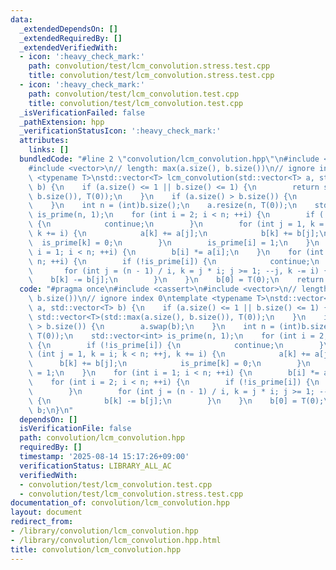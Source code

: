 ```yaml
---
data:
  _extendedDependsOn: []
  _extendedRequiredBy: []
  _extendedVerifiedWith:
  - icon: ':heavy_check_mark:'
    path: convolution/test/lcm_convolution.stress.test.cpp
    title: convolution/test/lcm_convolution.stress.test.cpp
  - icon: ':heavy_check_mark:'
    path: convolution/test/lcm_convolution.test.cpp
    title: convolution/test/lcm_convolution.test.cpp
  _isVerificationFailed: false
  _pathExtension: hpp
  _verificationStatusIcon: ':heavy_check_mark:'
  attributes:
    links: []
  bundledCode: "#line 2 \"convolution/lcm_convolution.hpp\"\n#include <cassert>\n\
    #include <vector>\n// length: max(a.size(), b.size())\n// ignore index 0\ntemplate\
    \ <typename T>\nstd::vector<T> lcm_convolution(std::vector<T> a, std::vector<T>\
    \ b) {\n    if (a.size() <= 1 || b.size() <= 1) {\n        return std::vector<T>(std::max(a.size(),\
    \ b.size()), T(0));\n    }\n    if (a.size() > b.size()) {\n        a.swap(b);\n\
    \    }\n    int n = (int)b.size();\n    a.resize(n, T(0));\n    std::vector<int>\
    \ is_prime(n, 1);\n    for (int i = 2; i < n; ++i) {\n        if (!is_prime[i])\
    \ {\n            continue;\n        }\n        for (int j = 1, k = i; k < n; ++j,\
    \ k += i) {\n            a[k] += a[j];\n            b[k] += b[j];\n          \
    \  is_prime[k] = 0;\n        }\n        is_prime[i] = 1;\n    }\n    for (int\
    \ i = 1; i < n; ++i) {\n        b[i] *= a[i];\n    }\n    for (int i = 2; i <\
    \ n; ++i) {\n        if (!is_prime[i]) {\n            continue;\n        }\n \
    \       for (int j = (n - 1) / i, k = j * i; j >= 1; --j, k -= i) {\n        \
    \    b[k] -= b[j];\n        }\n    }\n    b[0] = T(0);\n    return b;\n}\n"
  code: "#pragma once\n#include <cassert>\n#include <vector>\n// length: max(a.size(),\
    \ b.size())\n// ignore index 0\ntemplate <typename T>\nstd::vector<T> lcm_convolution(std::vector<T>\
    \ a, std::vector<T> b) {\n    if (a.size() <= 1 || b.size() <= 1) {\n        return\
    \ std::vector<T>(std::max(a.size(), b.size()), T(0));\n    }\n    if (a.size()\
    \ > b.size()) {\n        a.swap(b);\n    }\n    int n = (int)b.size();\n    a.resize(n,\
    \ T(0));\n    std::vector<int> is_prime(n, 1);\n    for (int i = 2; i < n; ++i)\
    \ {\n        if (!is_prime[i]) {\n            continue;\n        }\n        for\
    \ (int j = 1, k = i; k < n; ++j, k += i) {\n            a[k] += a[j];\n      \
    \      b[k] += b[j];\n            is_prime[k] = 0;\n        }\n        is_prime[i]\
    \ = 1;\n    }\n    for (int i = 1; i < n; ++i) {\n        b[i] *= a[i];\n    }\n\
    \    for (int i = 2; i < n; ++i) {\n        if (!is_prime[i]) {\n            continue;\n\
    \        }\n        for (int j = (n - 1) / i, k = j * i; j >= 1; --j, k -= i)\
    \ {\n            b[k] -= b[j];\n        }\n    }\n    b[0] = T(0);\n    return\
    \ b;\n}\n"
  dependsOn: []
  isVerificationFile: false
  path: convolution/lcm_convolution.hpp
  requiredBy: []
  timestamp: '2025-08-14 15:17:26+09:00'
  verificationStatus: LIBRARY_ALL_AC
  verifiedWith:
  - convolution/test/lcm_convolution.test.cpp
  - convolution/test/lcm_convolution.stress.test.cpp
documentation_of: convolution/lcm_convolution.hpp
layout: document
redirect_from:
- /library/convolution/lcm_convolution.hpp
- /library/convolution/lcm_convolution.hpp.html
title: convolution/lcm_convolution.hpp
---
```

